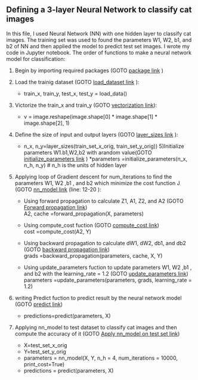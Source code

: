 ## Defining a 3-layer Neural Network to classify cat images<br />

In this file, I used Neural Network (NN) with one hidden layer to classify cat images. The training set was used to found the parameters W1, W2, b1, and b2 of NN and then applied the model to predict test set images. I wrote my code in Jupyter notebook. The order of functions to make a neural network model for classification:

1) Begin by importing required packages (GOTO [package link](https://github.com/Afsaneh-Karami/Neural-Networks-and-Deep-Learning/blob/main/Image%20classification%20using%20neural%20network%20with%20one%20hidden%20layer/import%20package) )
2) Load the trainig dataset (GOTO [load_dataset link](https://github.com/Afsaneh-Karami/Neural-Networks-and-Deep-Learning/blob/main/Image%20classification%20using%20neural%20network%20with%20one%20hidden%20layer/load%20data) ): 
   * train_x, train_y, test_x, test_y = load_data()
3) Victorize the train_x and train_y (GOTO [vectorization link](https://github.com/Afsaneh-Karami/Neural-Networks-and-Deep-Learning/blob/main/Image%20classification%20using%20neural%20network%20with%20one%20hidden%20layer/vectorization )):
   * v = image.reshape(image.shape[0] * image.shape[1] * image.shape[2], 1)
     
4) Define the size of input and output layers (GOTO [layer_sizes link](https://github.com/Afsaneh-Karami/Neural-Networks-and-Deep-Learning/blob/main/Image%20classification%20using%20neural%20network%20with%20one%20hidden%20layer/layer_sizes) ): 
   * n_x, n_y=layer_sizes(train_set_x_orig, train_set_y_orig))
5)Initialize parameters W1.b1,W2,b2 with arandom value(GOTO [initialize_parameters link](https://github.com/Afsaneh-Karami/Neural-Networks-and-Deep-Learning/blob/main/Image%20classification%20using%20neural%20network%20with%20one%20hidden%20layer/initialize_parameters) )
   *parameters =initialize_parameters(n_x, n_h, n_y) # n_h is the units of hidden layer
  

6) Applying loop of Gradient descent for num_iterations to find the parameters W1, W2 ,b1 , and b2 which minimize the cost function J (GOTO [nn_model link](https://github.com/Afsaneh-Karami/Neural-Networks-and-Deep-Learning/blob/main/Image%20classification%20using%20neural%20network%20with%20one%20hidden%20layer/neural%20network%20model) (line: 12-20 ): 
   * Using forward propagation to calculate Z1, A1, Z2, and A2 (GOTO [Forward propagation link](https://github.com/Afsaneh-Karami/Neural-Networks-and-Deep-Learning/blob/main/Image%20classification%20using%20neural%20network%20with%20one%20hidden%20layer/forward%20propagation ))<br />
     A2, cache =forward_propagation(X, parameters)
   
     
     
   * Using compute_cost fuction (GOTO [compute_cost link](https://github.com/Afsaneh-Karami/Neural-Networks-and-Deep-Learning/blob/main/Image%20classification%20using%20neural%20network%20with%20one%20hidden%20layer/compute%20cost ))<br />
     cost =compute_cost(A2, Y)

     
   * Using backward propagation to calculate dW1, dW2, db1, and db2 (GOTO [backward propagation link](https://github.com/Afsaneh-Karami/Neural-Networks-and-Deep-Learning/blob/main/Image%20classification%20using%20neural%20network%20with%20one%20hidden%20layer/backward%20propagation ))<br />
     grads =backward_propagation(parameters, cache, X, Y)
   * Using update_parameters fuction to update parameters W1, W2 ,b1 , and b2 with the learning_rate = 1.2 (GOTO [update_parameters link](https://github.com/Afsaneh-Karami/Neural-Networks-and-Deep-Learning/blob/main/Image%20classification%20using%20neural%20network%20with%20one%20hidden%20layer/update_parameters ))<br />
     parameters =update_parameters(parameters, grads, learning_rate = 1.2)
7) writing Predict fuction to predict result by the neural network model (GOTO [predict link](https://github.com/Afsaneh-Karami/Neural-Networks-and-Deep-Learning/blob/main/Image%20classification%20using%20neural%20network%20with%20one%20hidden%20layer/predict))<br />
    * predictions=predict(parameters, X)
8) Applying nn_model to test dataset to classify cat images and then compute the accuracy of it (GOTO [Apply nn_model on test set link](https://github.com/Afsaneh-Karami/Neural-Networks-and-Deep-Learning/blob/main/Image%20classification%20using%20neural%20network%20with%20one%20hidden%20layer/test%20nn_model%20on%20test%20set))<br />
     * X=test_set_x_orig<br />
     * Y=test_set_y_orig<br />
    * parameters = nn_model(X, Y, n_h = 4, num_iterations = 10000, print_cost=True)<br />
    * predictions = predict(parameters, X)<br />
  

    

